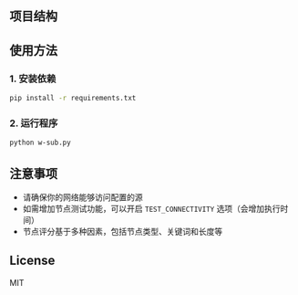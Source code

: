 ## 项目结构

## 使用方法

### 1. 安装依赖

```bash
pip install -r requirements.txt
```

### 2. 运行程序

```bash
python w-sub.py
```

## 注意事项

- 请确保你的网络能够访问配置的源
- 如需增加节点测试功能，可以开启 `TEST_CONNECTIVITY` 选项（会增加执行时间）
- 节点评分基于多种因素，包括节点类型、关键词和长度等

## License


MIT
